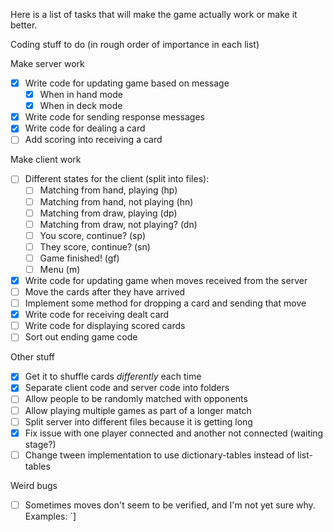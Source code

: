 Here is a list of tasks that will make the game actually work or make it better.

Coding stuff to do (in rough order of importance in each list)

Make server work
 - [x] Write code for updating game based on message
    - [x] When in hand mode
    - [x] When in deck mode
 - [x] Write code for sending response messages
 - [x] Write code for dealing a card
 - [ ] Add scoring into receiving a card

Make client work
 - [ ] Different states for the client (split into files):
    - [ ] Matching from hand, playing (hp)
    - [ ] Matching from hand, not playing (hn)
    - [ ] Matching from draw, playing (dp)
    - [ ] Matching from draw, not playing? (dn)
    - [ ] You score, continue? (sp)
    - [ ] They score, continue? (sn)
    - [ ] Game finished! (gf)
    - [ ] Menu (m)
  - [x] Write code for updating game when moves received from the server
  - [ ] Move the cards after they have arrived
  - [ ] Implement some method for dropping a card and sending that move
  - [x] Write code for receiving dealt card
  - [ ] Write code for displaying scored cards
  - [ ] Sort out ending game code

Other stuff
 - [x] Get it to shuffle cards *differently* each time
 - [x] Separate client code and server code into folders
 - [ ] Allow people to be randomly matched with opponents
 - [ ] Allow playing multiple games as part of a longer match
 - [ ] Split server into different files because it is getting long
 - [x] Fix issue with one player connected and another not connected (waiting stage?)
 - [ ] Change tween implementation to use dictionary-tables instead of list-tables

 Weird bugs
  - [ ] Sometimes moves don't seem to be verified, and I'm not yet sure why.
        Examples: `]
